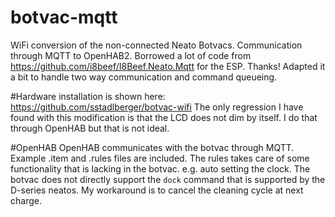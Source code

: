 # botvac-mqtt
WiFi conversion of the non-connected Neato Botvacs. Communication through MQTT to OpenHAB2.
Borrowed a lot of code from https://github.com/i8beef/I8Beef.Neato.Mqtt for the ESP. Thanks!
Adapted it a bit to handle two way communication and command queueing.

#Hardware installation is shown here:
https://github.com/sstadlberger/botvac-wifi
The only regression I have found with this modification is that the LCD does not dim by itself. 
I do that through OpenHAB but that is not ideal. 

#OpenHAB
OpenHAB communicates with the botvac through MQTT. Example .item and .rules files are included.
The rules takes care of some functionality that is lacking in the botvac. e.g. auto setting the clock.
The botvac does not directly support the `dock` command that is supported by the D-series neatos. 
My workaround is to cancel the cleaning cycle at next charge.







